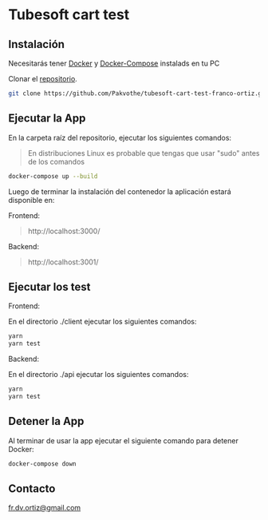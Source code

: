 # Tubesoft cart test

## Instalación

Necesitarás tener [Docker](https://docs.docker.com/get-docker/)
y [Docker-Compose](https://docs.docker.com/compose/install/) instalads en tu PC

Clonar el [repositorio](https://github.com/Pakvothe/tubesoft-cart-test-franco-ortiz).

```bash
git clone https://github.com/Pakvothe/tubesoft-cart-test-franco-ortiz.git
```

## Ejecutar la App

En la carpeta raíz del repositorio, ejecutar los siguientes comandos:

> En distribuciones Linux es probable que tengas que usar "sudo" antes de los comandos

```bash
docker-compose up --build
```

Luego de terminar la instalación del contenedor la aplicación estará disponible en:

Frontend:

> http://localhost:3000/

Backend:

> http://localhost:3001/

## Ejecutar los test

Frontend:

En el directorio ./client ejecutar los siguientes comandos:

```bash
yarn
yarn test
```

Backend:

En el directorio ./api ejecutar los siguientes comandos:

```bash
yarn
yarn test
```

## Detener la App

Al terminar de usar la app ejecutar el siguiente comando para detener Docker:

```bash
docker-compose down
```

## Contacto

fr.dv.ortiz@gmail.com

